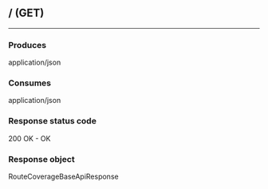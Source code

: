 ## / (GET)
---
### Produces
application/json
### Consumes
application/json
### Response status code
200 OK - OK
### Response object
RouteCoverageBaseApiResponse

